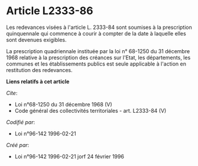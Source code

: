 # Article L2333-86

Les redevances visées à l'article L. 2333-84 sont soumises à la prescription quinquennale qui commence à courir à compter de
la date à laquelle elles sont devenues exigibles. 

La prescription quadriennale instituée par la loi n° 68-1250 du 31 décembre 1968 relative à la prescription des créances sur
l'Etat, les départements, les communes et les établissements publics est seule applicable à l'action en restitution des
redevances.

**Liens relatifs à cet article**

_Cite_:

  - Loi n°68-1250 du 31 décembre 1968 (V)
  - Code général des collectivités territoriales - art. L2333-84 (V)

_Codifié par_:

  - Loi n°96-142 1996-02-21

_Créé par_:

  - Loi n°96-142 1996-02-21 jorf 24 février 1996
